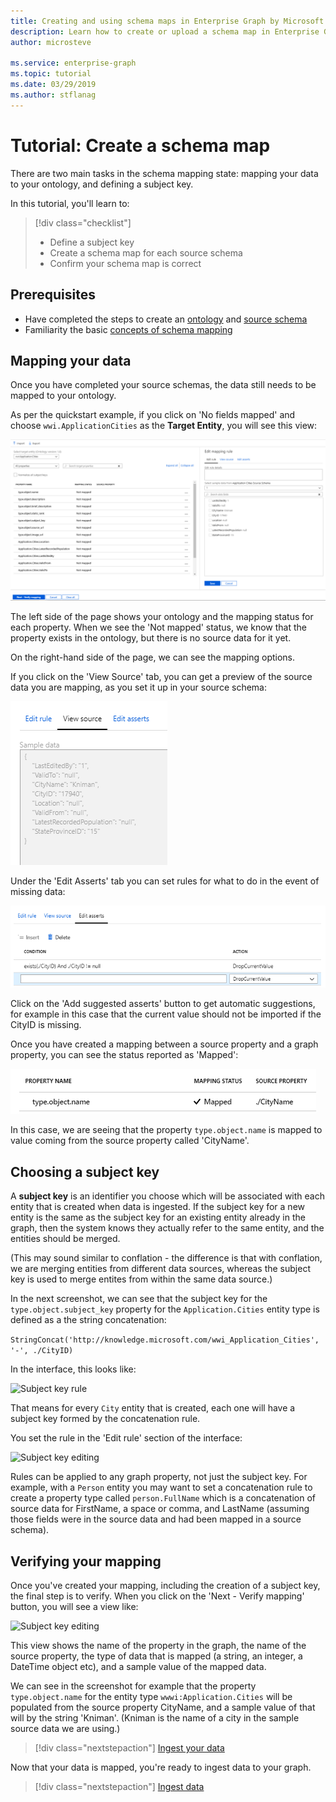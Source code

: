 ```yaml
---
title: Creating and using schema maps in Enterprise Graph by Microsoft
description: Learn how to create or upload a schema map in Enterprise Graph by Microsoft
author: microsteve

ms.service: enterprise-graph
ms.topic: tutorial
ms.date: 03/29/2019
ms.author: stflanag
---
```


# Tutorial: Create a schema map

There are two main tasks in the schema mapping state: mapping your data to your ontology, and defining a subject key.

In this tutorial, you'll learn to:

> [!div class="checklist"]
> * Define a subject key
> * Create a schema map for each source schema
> * Confirm your schema map is correct

## Prerequisites

- Have completed the steps to create an [ontology](ontology-tutorial.md) and [source schema](create-source-schema.md)
- Familiarity the basic [concepts of schema mapping](schema-map-concepts.md)

## Mapping your data

Once you have completed your source schemas, the data still needs to be mapped to your ontology.

As per the quickstart example, if you click on 'No fields mapped' and choose ```wwi.ApplicationCities``` as the **Target Entity**, you will see this view:

![Entity-mapping view](media/quickstart/17-mapping-app-cities.png)

The left side of the page shows your ontology and the mapping status for each property. When we see the 'Not mapped' status, we know that the property exists in the ontology, but there is no source data for it yet. 

On the right-hand side of the page, we can see the mapping options.

If you click on the 'View Source' tab, you can get a preview of the source data you are mapping, as you set it up in your source schema:

![View source](media/schema-maps-tutorial/view-source.png)

Under the 'Edit Asserts' tab you can set rules for what to do in the event of missing data:

![Edit asserts](media/schema-maps-tutorial/edit-asserts.png)

Click on the 'Add suggested asserts' button to get automatic suggestions, for example in this case that the current value should not be imported if the CityID is missing.

Once you have created a mapping between a source property and a graph property, you can see the status reported as 'Mapped':

![Mapped status](media/schema-maps-tutorial/mapped-status.png)

In this case, we are seeing that the property ```type.object.name``` is mapped to value coming from the source property called 'CityName'.

## Choosing a subject key

A **subject key** is an identifier you choose which will be associated with each entity that is created when data is ingested. If the subject key for a new entity is the same as the subject key for an existing entity already in the graph, then the system knows they actually refer to the same entity, and the entities should be merged.

(This may sound similar to conflation - the difference is that with conflation, we are merging entities from different data sources, whereas the subject key is used to merge entites from within the same data source.)

In the next screenshot, we can see that the subject key for the ```type.object.subject_key``` property for the ```Application.Cities``` entity type is defined as a the string concatenation:

```StringConcat('http://knowledge.microsoft.com/wwi_Application_Cities', '-', ./CityID)```

In the interface, this looks like:

![Subject key rule](media/schema-maps-tutorial/subjectkey-concat.png)

That means for every ```City``` entity that is created, each one will have a subject key formed by the concatenation rule.

You set the rule in the 'Edit rule' section of the interface:

![Subject key editing](media/schema-maps-tutorial/subjectkey-rule.png)

Rules can be applied to any graph property, not just the subject key. For example, with a ```Person``` entity you may want to set a concatenation rule to create a property type called ```person.FullName``` which is a concatenation of source data for FirstName, a space or comma, and LastName (assuming those fields were in the source data and had been mapped in a source schema).

## Verifying your mapping

Once you've created your mapping, including the creation of a subject key, the final step is to verify. When you click on the 'Next - Verify mapping' button, you will see a view like:

![Subject key editing](media/schema-maps-tutorial/mapping-confirmed.png)

This view shows the name of the property in the graph, the name of the source property, the type of data that is mapped (a string, an integer, a DateTime object etc), and a sample value of the mapped data. 

We can see in the screenshot for example that the property ```type.object.name``` for the entity type ```wwwi:Application.Cities``` will be populated from the source property CityName, and a sample value of that will by the string 'Kniman'. (Kniman is the name of a city in the sample source data we are using.)

> [!div class="nextstepaction"]
> [Ingest your data](ingest-data.md)

Now that your data is mapped, you're ready to ingest data to your graph.

> [!div class="nextstepaction"]
> [Ingest data](ingest-data.md)

